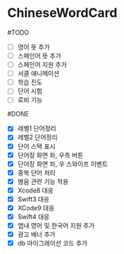 # ChineseWordCard

#TODO
- [ ] 영어 뜻 추가
- [ ] 스페인어 뜻 추가
- [ ] 스페인어 지원 추가
- [ ] 서클 애니메이션
- [ ] 학습 진도
- [ ] 단어 시험
- [ ] 로비 기능 

#DONE
- [x] 레벨1 단어정리
- [x] 레벨2 단어정리
- [x] 단어 스택 표시
- [x] 단어장 화면 좌, 우측 버튼
- [x] 단어장 화면 좌, 우 스와이프 이벤트
- [x] 중복 단어 처리
- [x] 병음 관련 기능 적용
- [x] Xcode8 대응
- [x] Swift3 대응
- [x] XCode9 대응
- [x] Swift4 대응
- [x] 앱내 영어 및 한국어 지원 추가
- [x] 광고 배너 추가 
- [x] db 마이그레이션 코드 추가
